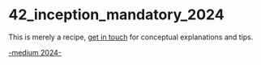 # 42_inception_mandatory_2024

This is merely a recipe, [get in touch](https://discord.com/users/rodrigo_carvalho) for conceptual explanations and tips.

[-medium 2024-](https://medium.com/@rodrigoadcarvalho/42-inception-mandatory-2024-57ac20aeeb3d)
